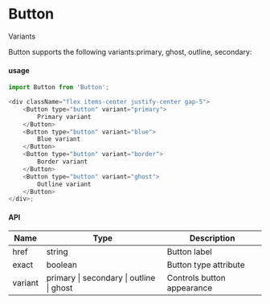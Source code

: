 # Button

Variants

Button supports the following variants:primary, ghost, outline, secondary:

#### usage

```js
import Button from 'Button';

<div className="flex items-center justify-center gap-5">
    <Button type="button" variant="primary">
        Primary variant
    </Button>
    <Button type="button" variant="blue">
        Blue variant
    </Button>
    <Button type="button" variant="border">
        Border variant
    </Button>
    <Button type="button" variant="ghost">
        Outline variant
    </Button>
</div>;
```

#### API

| Name      | Type                                     | Description                  |
|-----------|------------------------------------------|------------------------------|
| href      | string                                   | Button label                 |
| exact      | boolean                | Button type attribute       |
| variant   | primary \| secondary \| outline \| ghost | Controls button appearance   |
